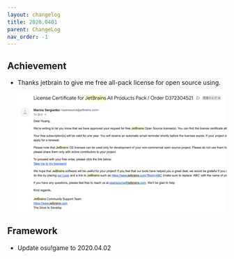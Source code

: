```yaml
---
layout: changelog
title: 2020.0401
parent: ChangeLog
nav_order: -1
---
```


## Achievement

- Thanks jetbrain to give me free all-pack license for open source using.

    ![](res/all-pack.png)

## Framework

- Update osu!game to 2020.04.02

